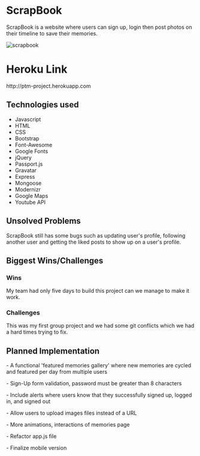 <h1>ScrapBook</h1>
ScrapBook is a website where users can sign up, login then post photos on their timeline to save their memories.

![scrapbook](https://user-images.githubusercontent.com/27410207/50102892-27e07d80-01db-11e9-97be-953df920fe13.jpg)


<h1>Heroku Link</h1>
<p>http://ptm-project.herokuapp.com</p>

<h2>Technologies used</h2>
<ul>
  <li>Javascript</li>
  <li>HTML</li>
  <li>CSS</li>
  <li>Bootstrap</li>
  <li>Font-Awesome</li>
  <li>Google Fonts</li>
  <li>jQuery</li>
  <li>Passport.js</li>
  <li>Gravatar</li>
  <li>Express</li>
  <li>Mongoose</li>
  <li>Modernizr</li>
  <li>Google Maps</li>
  <li>Youtube API</li>
</ul>

<h2>Unsolved Problems</h2>
ScrapBook still has some bugs such as updating user's profile, following another user and getting the liked posts to show up on a user's profile.

<h2>Biggest Wins/Challenges</h2>
<h3>Wins</h3>
My team had only five days to build this project can we manage to make it work.
<h3>Challenges</h3>
This was my first group project and we had some git conflicts which we had a hard times trying to fix.

<h2>Planned Implementation</h2>
<p>- A functional 'featured memories gallery' where new memories are cycled and featured per day from multiple users</p>
 <p>- Sign-Up form validation, password must be greater than 8 characters</p>
 <p>- Include alerts where users know that they successfully signed up, logged in, and signed out</p>
 <p>- Allow users to upload images files instead of a URL</p>
 <p>- More animations, interactions of memories page</p>
 <p>- Refactor app.js file</p>
 <p>- Finalize mobile version</p>

